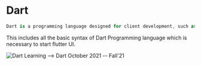 # Dart
``` dart
Dart is a programming language designed for client development, such as for the web and mobile apps. It is developed by Google and can also be used to build server and desktop applications. It is an object-oriented, class-based, garbage-collected language with C-style syntax
```

This includes all the basic syntax of Dart Programming language which is necessary to start flutter UI.


![Dart](https://socialify.git.ci/shahzaneer/Dart-Essentials//image?description=1&font=Raleway&forks=1&issues=1&language=1&name=1&pattern=Floating%20Cogs&pulls=1&stargazers=1&theme=Dark)
Learning --> Dart October 2021 -- Fall'21

